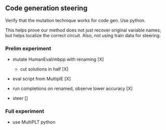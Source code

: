 ## Code generation steering

Verify that the mutation technique works for code gen. Use python.

This helps prove our method does not just recover original variable names, but helps
localize the correct circuit. Also, not using train data for steering.

### Prelim experiment

- mutate HumanEval/mbpp with renaming [X]
    - cut solutions in half [X]
- eval script from MultiplE [X]
- run completions on renamed, observe lower accuracy [X]

- steer []

### Full experiment

- use MultiPLT python